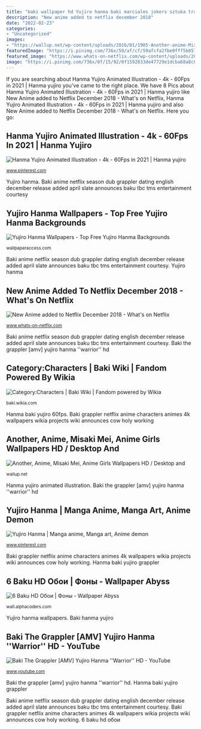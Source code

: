 ```yaml
---
title: "baki wallpaper hd Yujiro hanma baki marciales jokers sztuka tranquila dxd joder tatuajes postacie"
description: "New anime added to netflix december 2018"
date: "2022-02-23"
categories:
- "Uncategorized"
images:
- "https://wallup.net/wp-content/uploads/2016/01/1985-Another-anime-Misaki_Mei-anime_girls.jpg"
featuredImage: "https://i.pinimg.com/736x/59/af/cf/59afcfa2fbe0fff5b8577a8fc724047c.jpg"
featured_image: "https://www.whats-on-netflix.com/wp-content/uploads/2018/09/Upcoming-Anime-On-Netflix-Baki.jpg"
image: "https://i.pinimg.com/736x/0f/15/92/0f1592833de47729e1dcba68a8c87792.jpg"
---
```


If you are searching about Hanma Yujiro Animated Illustration - 4k - 60Fps in 2021 | Hanma yujiro you've came to the right place. We have 8 Pics about Hanma Yujiro Animated Illustration - 4k - 60Fps in 2021 | Hanma yujiro like New Anime added to Netflix December 2018 - What&#039;s on Netflix, Hanma Yujiro Animated Illustration - 4k - 60Fps in 2021 | Hanma yujiro and also New Anime added to Netflix December 2018 - What&#039;s on Netflix. Here you go:

## Hanma Yujiro Animated Illustration - 4k - 60Fps In 2021 | Hanma Yujiro

![Hanma Yujiro Animated Illustration - 4k - 60Fps in 2021 | Hanma yujiro](https://i.pinimg.com/736x/59/af/cf/59afcfa2fbe0fff5b8577a8fc724047c.jpg "Another, anime, misaki mei, anime girls wallpapers hd / desktop and")

<small>www.pinterest.com</small>

Yujiro hanma. Baki anime netflix season dub grappler dating english december release added april slate announces baku tbc tms entertainment courtesy

## Yujiro Hanma Wallpapers - Top Free Yujiro Hanma Backgrounds

![Yujiro Hanma Wallpapers - Top Free Yujiro Hanma Backgrounds](https://wallpaperaccess.com/full/2010400.jpg "Baki the grappler [amv] yujiro hanma &#039;&#039;warrior&#039;&#039; hd")

<small>wallpaperaccess.com</small>

Baki anime netflix season dub grappler dating english december release added april slate announces baku tbc tms entertainment courtesy. Yujiro hanma

## New Anime Added To Netflix December 2018 - What&#039;s On Netflix

![New Anime added to Netflix December 2018 - What&#039;s on Netflix](https://www.whats-on-netflix.com/wp-content/uploads/2018/09/Upcoming-Anime-On-Netflix-Baki.jpg "Baki hanma yujiro")

<small>www.whats-on-netflix.com</small>

Baki anime netflix season dub grappler dating english december release added april slate announces baku tbc tms entertainment courtesy. Baki the grappler [amv] yujiro hanma &#039;&#039;warrior&#039;&#039; hd

## Category:Characters | Baki Wiki | Fandom Powered By Wikia

![Category:Characters | Baki Wiki | Fandom powered by Wikia](http://vignette3.wikia.nocookie.net/baki/images/d/d5/Bakihanma.jpg/revision/latest?cb=20160924195653 "Hanma baki yujiro 60fps")

<small>baki.wikia.com</small>

Hanma baki yujiro 60fps. Baki grappler netflix anime characters animes 4k wallpapers wikia projects wiki announces cow holy working

## Another, Anime, Misaki Mei, Anime Girls Wallpapers HD / Desktop And

![Another, Anime, Misaki Mei, Anime Girls Wallpapers HD / Desktop and](https://wallup.net/wp-content/uploads/2016/01/1985-Another-anime-Misaki_Mei-anime_girls.jpg "Category:characters")

<small>wallup.net</small>

Hanma yujiro animated illustration. Baki the grappler [amv] yujiro hanma &#039;&#039;warrior&#039;&#039; hd

## Yujiro Hanma | Manga Anime, Manga Art, Anime Demon

![Yujiro Hanma | Manga anime, Manga art, Anime demon](https://i.pinimg.com/736x/0f/15/92/0f1592833de47729e1dcba68a8c87792.jpg "Category:characters")

<small>www.pinterest.com</small>

Baki grappler netflix anime characters animes 4k wallpapers wikia projects wiki announces cow holy working. Hanma baki yujiro grappler

## 6 Baku HD Обои | Фоны - Wallpaper Abyss

![6 Baku HD Обои | Фоны - Wallpaper Abyss](https://images6.alphacoders.com/590/590137.jpg "Hanma baki yujiro 60fps")

<small>wall.alphacoders.com</small>

Yujiro hanma wallpapers. Baki hanma yujiro

## Baki The Grappler [AMV] Yujiro Hanma &#039;&#039;Warrior&#039;&#039; HD - YouTube

![Baki The Grappler [AMV] Yujiro Hanma &#039;&#039;Warrior&#039;&#039; HD - YouTube](https://i.ytimg.com/vi/6MmmBHWrgLA/maxresdefault.jpg "Baki hanma yujiro")

<small>www.youtube.com</small>

Baki the grappler [amv] yujiro hanma &#039;&#039;warrior&#039;&#039; hd. Hanma baki yujiro grappler

Baki anime netflix season dub grappler dating english december release added april slate announces baku tbc tms entertainment courtesy. Baki grappler netflix anime characters animes 4k wallpapers wikia projects wiki announces cow holy working. 6 baku hd обои
